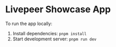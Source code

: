 # Livepeer Showcase App

To run the app locally:
1. Install dependencies: `pnpm install`
2. Start development server: `pnpm run dev`
